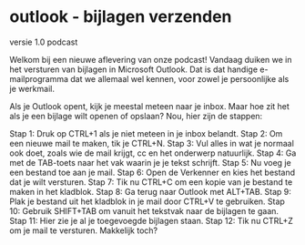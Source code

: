 # outlook - bijlagen verzenden

versie 1.0 podcast

Welkom bij een nieuwe aflevering van onze podcast! Vandaag duiken we in het versturen van bijlagen in Microsoft Outlook. Dat is dat handige e-mailprogramma dat we allemaal wel kennen, voor zowel je persoonlijke als je werkmail.

Als je Outlook opent, kijk je meestal meteen naar je inbox. Maar hoe zit het als je een bijlage wilt openen of opslaan? Nou, hier zijn de stappen:

Stap 1: Druk op CTRL+1 als je niet meteen in je inbox belandt.
Stap 2: Om een nieuwe mail te maken, tik je CTRL+N.
Stap 3: Vul alles in wat je normaal ook doet, zoals wie de mail krijgt, cc en het onderwerp natuurlijk.
Stap 4: Ga met de TAB-toets naar het vak waarin je je tekst schrijft.
Stap 5: Nu voeg je een bestand toe aan je mail.
Stap 6: Open de Verkenner en kies het bestand dat je wilt versturen.
Stap 7: Tik nu CTRL+C om een kopie van je bestand te maken in het kladblok.
Stap 8: Ga terug naar Outlook met ALT+TAB.
Stap 9: Plak je bestand uit het kladblok in je mail door CTRL+V te gebruiken.
Stap 10: Gebruik SHIFT+TAB om vanuit het tekstvak naar de bijlagen te gaan.
Stap 11: Hier zie je al je toegevoegde bijlagen staan.
Stap 12: Tik nu CTRL+Z om je mail te versturen. Makkelijk toch?


